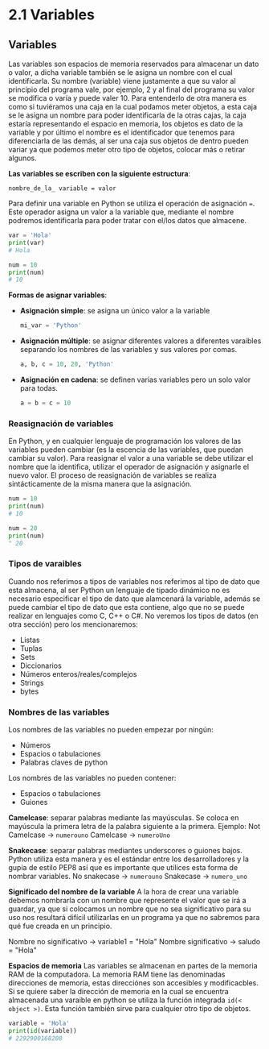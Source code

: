 # **2.1 Variables**

## Variables
Las variables son espacios de memoria reservados para almacenar un dato o valor, a dicha variable también se le asigna un nombre con el cual identificarla. Su nombre (variable) viene justamente a que su valor al principio del programa vale, por ejemplo, 2 y al final del programa su valor se modifica o varía y puede valer 10. Para entenderlo de otra manera es como si tuviéramos una caja en la cual podamos meter objetos, a esta caja se le asigna un nombre para poder identificarla de la otras cajas, la caja estaría representando el espacio en memoria, los objetos es dato de la variable y por último el nombre es el identificador que tenemos para diferenciarla de las demás, al ser una caja sus objetos de dentro pueden variar ya que podemos meter otro tipo de objetos, colocar más o retirar algunos.

**Las variables se escriben con la siguiente estructura**:

`nombre_de_la_ variable = valor`

Para definir una variable en Python se utiliza el operación de asignación `=`. Este operador asigna un valor a la variable que, mediante el nombre podremos identificarla para poder tratar con el/los datos que almacene.

```python
var = 'Hola'
print(var)
# Hola

num = 10
print(num)
# 10
```
**Formas de asignar variables**:
* **Asignación simple**: se asigna un único valor a la variable
    ```python
    mi_var = 'Python'
    ```
* **Asignación múltiple**: se asignar diferentes valores a diferentes varaibles separando los nombres de las variables y sus valores por comas.
    ```python
    a, b, c = 10, 20, 'Python'
    ```
* **Asignación en cadena**: se definen varias variables pero un solo valor para todas.
    ```python
    a = b = c = 10
    ```

### Reasignación de variables

En Python, y en cualquier lenguaje de programación los valores de las variables pueden cambiar (es la escencia de las variables, que puedan cambiar su valor). Para reasignar el valor a una variable se debe utilizar el nombre que la identifica, utilizar el operador de asignación y asignarle el nuevo valor. El proceso de reasignación de variables se realiza sintácticamente de la misma manera que la asignación.

```python
num = 10
print(num)
# 10

num = 20
print(num)
" 20
```

### Tipos de varaibles

Cuando nos referimos a tipos de variables nos referimos al tipo de dato que esta almacena, al ser Python un lenguaje de tipado dinámico no es necesario especificar el tipo de dato que alamcenará la variable, además se puede cambiar el tipo de dato que esta contiene, algo que no se puede realizar en lenguajes como C, C++ o C#. No veremos los tipos de datos (en otra sección) pero los mencionaremos:
* Listas
* Tuplas
* Sets
* Diccionarios
* Números enteros/reales/complejos
* Strings
* bytes

### Nombres de las variables
Los nombres de las variables no pueden empezar por ningún:
* Números
* Espacios o tabulaciones
* Palabras claves de python

Los nombres de las variables no pueden contener:
* Espacios o tabulaciones
* Guiones  

**Camelcase**: separar palabras mediante las mayúsculas. Se coloca en mayúscula la primera letra de la palabra siguiente a la primera. Ejemplo:
Not Camelcase → `numerouno`                     Camelcase → `numeroUno`

**Snakecase**: separar palabras mediantes underscores o guiones bajos. Python utiliza esta manera y es el estándar entre los desarrolladores y la gupia de estilo PEP8 así que es importante que utilices esta forma de nombrar variables. 
No snakecase → `numerouno`                     Snakecase → `numero_uno`

**Significado del nombre de la variable**
A la hora de crear una variable debemos nombrarla con un nombre que represente el valor que se irá a guardar, ya que si colocamos un nombre que no sea significativo para su uso nos resultará difícil utilizarlas en un programa ya que no sabremos para qué fue creada en un principio. 

Nombre no significativo → variable1 = "Hola"     Nombre significativo → saludo = "Hola"

**Espacios de memoria**
Las variables se almacenan en partes de la memoria RAM de la computadora. La memoria RAM tiene las denominadas direcciones de memoria, estas direcciónes son accesibles y modificacbles. Si se quiere saber la dirección de memoria en la cual se encuentra almacenada una varaible en python se utiliza la función integrada `id(< object >)`. Esta función también sirve para cualquier otro tipo de objetos. 

```python
variable = 'Hola'
print(id(variable))
# 2292900168208
```
